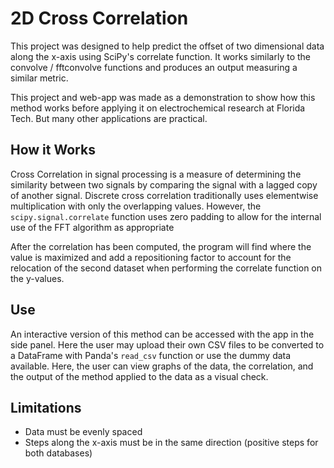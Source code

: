 # 2D Cross Correlation

This project was designed to help predict the offset of two dimensional data along the x-axis using SciPy's correlate function. It works similarly to the convolve / fftconvolve functions and produces an output measuring a similar metric.

This project and web-app was made as a demonstration to show how this method works before applying it on electrochemical research at Florida Tech. But many other applications are practical.

## How it Works

Cross Correlation in signal processing is a measure of determining the similarity between two signals by comparing the signal with a lagged copy of another signal. Discrete cross correlation traditionally uses elementwise multiplication with only the overlapping values. However, the `scipy.signal.correlate` function uses zero padding to allow for the internal use of the FFT algorithm as appropriate

After the correlation has been computed, the program will find where the value is maximized and add a repositioning factor to account for the relocation of the second dataset when performing the correlate function on the y-values.

## Use

An interactive version of this method can be accessed with the app in the side panel. Here the user may upload their own CSV files to be converted to a DataFrame with Panda's `read_csv` function or use the dummy data available. Here, the user can view graphs of the data, the correlation, and the output of the method applied to the data as a visual check.

## Limitations

- Data must be evenly spaced
- Steps along the x-axis must be in the same direction (positive steps for both databases)
